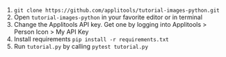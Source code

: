 1. `git clone https://github.com/applitools/tutorial-images-python.git`
2. Open `tutorial-images-python` in your favorite editor or in terminal
3. Change the Applitools API key. Get one by logging into Applitools > Person Icon > My API Key
4. Install requirements `pip install -r requirements.txt`
5. Run `tutorial.py` by calling `pytest tutorial.py`
